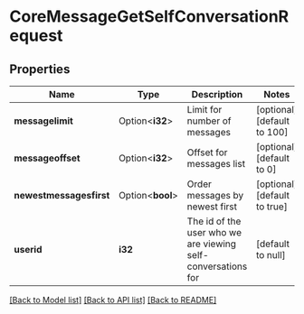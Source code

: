 # CoreMessageGetSelfConversationRequest

## Properties

Name | Type | Description | Notes
------------ | ------------- | ------------- | -------------
**messagelimit** | Option<**i32**> | Limit for number of messages | [optional][default to 100]
**messageoffset** | Option<**i32**> | Offset for messages list | [optional][default to 0]
**newestmessagesfirst** | Option<**bool**> | Order messages by newest first | [optional][default to true]
**userid** | **i32** | The id of the user who we are viewing self-conversations for | [default to null]

[[Back to Model list]](../README.md#documentation-for-models) [[Back to API list]](../README.md#documentation-for-api-endpoints) [[Back to README]](../README.md)


